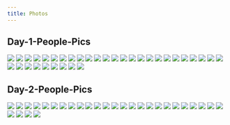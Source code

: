 ```yaml
---
title: Photos
---
```


## Day-1-People-Pics
![](Day-1-People-Pics/2016-05-21-10.57.18.jpg)
![](Day-1-People-Pics/2016-05-21-10.57.19.jpg)
![](Day-1-People-Pics/2016-05-21-10.57.25.jpg)
![](Day-1-People-Pics/2016-05-21-10.57.35.jpg)
![](Day-1-People-Pics/2016-05-21-10.58.59.jpg)
![](Day-1-People-Pics/2016-05-21-10.59.07.jpg)
![](Day-1-People-Pics/2016-05-21-11.00.25.jpg)
![](Day-1-People-Pics/2016-05-21-11.00.47.jpg)
![](Day-1-People-Pics/2016-05-21-11.23.37.jpg)
![](Day-1-People-Pics/2016-05-21-11.23.44.jpg)
![](Day-1-People-Pics/2016-05-21-11.23.59.jpg)
![](Day-1-People-Pics/2016-05-21-11.24.01.jpg)
![](Day-1-People-Pics/2016-05-21-11.24.33.jpg)
![](Day-1-People-Pics/2016-05-21-11.24.58.jpg)
![](Day-1-People-Pics/2016-05-21-11.25.11.jpg)
![](Day-1-People-Pics/2016-05-21-11.26.13.jpg)
![](Day-1-People-Pics/2016-05-21-11.26.17.jpg)
![](Day-1-People-Pics/2016-05-21-11.51.34.jpg)
![](Day-1-People-Pics/2016-05-21-11.51.43.jpg)
![](Day-1-People-Pics/2016-05-21-11.51.52.jpg)
![](Day-1-People-Pics/2016-05-21-11.51.57.jpg)
![](Day-1-People-Pics/2016-05-21-11.51.58.jpg)
![](Day-1-People-Pics/2016-05-21-13.43.02.jpg)
![](Day-1-People-Pics/2016-05-21-13.43.14.jpg)
![](Day-1-People-Pics/2016-05-21-13.43.14(2).jpg)
![](Day-1-People-Pics/2016-05-21-13.43.47.jpg)
![](Day-1-People-Pics/2016-05-21-13.43.47(2).jpg)
![](Day-1-People-Pics/2016-05-21-13.44.07.jpg)
![](Day-1-People-Pics/2016-05-21-13.44.07(2).jpg)
![](Day-1-People-Pics/2016-05-21-13.44.16.jpg)
![](Day-1-People-Pics/2016-05-21-13.44.16(2).jpg)
![](Day-1-People-Pics/2016-05-21-14.16.12.jpg)
![](Day-1-People-Pics/2016-05-21-14.16.22.jpg)
![](Day-1-People-Pics/2016-05-21-14.16.36.jpg)

## Day-2-People-Pics
![](Day-2-People-Pics/2016-05-22-10.01.28.jpg)
![](Day-2-People-Pics/2016-05-22-10.01.36.jpg)
![](Day-2-People-Pics/2016-05-22-10.01.55.jpg)
![](Day-2-People-Pics/2016-05-22-10.01.58.jpg)
![](Day-2-People-Pics/2016-05-22-10.02.27.jpg)
![](Day-2-People-Pics/2016-05-22-10.02.28.jpg)
![](Day-2-People-Pics/2016-05-22-10.03.00.jpg)
![](Day-2-People-Pics/2016-05-22-10.03.02.jpg)
![](Day-2-People-Pics/2016-05-22-10.03.44.jpg)
![](Day-2-People-Pics/2016-05-22-10.04.06.jpg)
![](Day-2-People-Pics/2016-05-22-10.04.10.jpg)
![](Day-2-People-Pics/2016-05-22-10.04.11.jpg)
![](Day-2-People-Pics/2016-05-22-10.31.34.jpg)
![](Day-2-People-Pics/2016-05-22-10.31.35.jpg)
![](Day-2-People-Pics/2016-05-22-10.31.37.jpg)
![](Day-2-People-Pics/2016-05-22-10.31.43.jpg)
![](Day-2-People-Pics/2016-05-22-10.31.44.jpg)
![](Day-2-People-Pics/2016-05-22-10.31.52.jpg)
![](Day-2-People-Pics/2016-05-22-10.32.05.jpg)
![](Day-2-People-Pics/2016-05-22-10.32.06.jpg)
![](Day-2-People-Pics/2016-05-22-10.32.11.jpg)
![](Day-2-People-Pics/2016-05-22-10.32.14.jpg)
![](Day-2-People-Pics/2016-05-22-10.32.15.jpg)
![](Day-2-People-Pics/2016-05-22-10.40.24.jpg)
![](Day-2-People-Pics/2016-05-22-10.40.26.jpg)
![](Day-2-People-Pics/2016-05-22-10.40.28.jpg)
![](Day-2-People-Pics/2016-05-22-10.40.31.jpg)
![](Day-2-People-Pics/2016-05-22-10.40.36.jpg)
![](Day-2-People-Pics/2016-05-22-10.42.52.jpg)